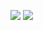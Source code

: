[<img src="https://user-images.githubusercontent.com/42347722/136078917-6652d99d-76e1-4e23-8559-cd6635ab406a.png">](https://www.credly.com/badges/83418ac3-3f7b-43e7-894b-e2da0fa224c5)
[<img src="https://user-images.githubusercontent.com/42347722/132956862-5fb3de53-3320-4de3-bf96-cd30592b7508.png">](https://www.credly.com/badges/e8d90553-943a-48a8-888d-aca9184f6e09/public_url)
